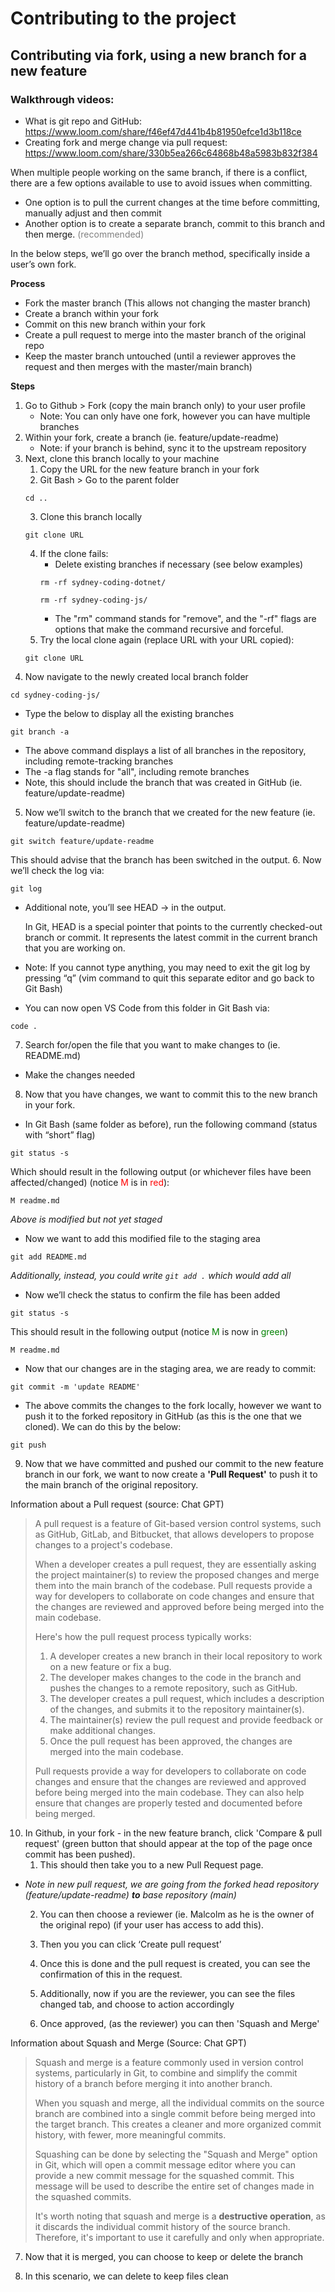 # Contributing to the project
## Contributing via fork, using a new branch for a new feature
### Walkthrough videos:
- What is git repo and GitHub:
https://www.loom.com/share/f46ef47d441b4b81950efce1d3b118ce
- Creating fork and merge change via pull request:
https://www.loom.com/share/330b5ea266c64868b48a5983b832f384

When multiple people working on the same branch, if there is a conflict, there are a few options available to use to avoid issues when committing.
- One option is to pull the current changes at the time before committing, manually adjust and then commit
- Another option is to create a separate branch, commit to this branch and then merge. <span style="color: gray">(recommended)</span>

In the below steps, we’ll go over the branch method, specifically inside a user’s own fork.

**Process**
- Fork the master branch (This allows not changing the master branch)
- Create a branch within your fork
- Commit on this new branch within your fork
- Create a pull request to merge into the master branch of the original repo
- Keep the master branch untouched (until a reviewer approves the request and then merges with the master/main branch)

**Steps**

1. Go to Github > Fork (copy the main branch only) to your user profile
    - Note: You can only have one fork, however you can have multiple branches
2. Within your fork, create a branch (ie. feature/update-readme)
    - Note: if your branch is behind, sync it to the upstream repository
3. Next, clone this branch locally to your machine
    1. Copy the URL for the new feature branch in your fork
    2. Git Bash > Go to the parent folder
    ```
    cd ..
    ```
    3. Clone this branch locally
    ```
    git clone URL
    ```
    4. If the clone fails:
        - Delete existing branches if necessary (see below examples)
        ```
        rm -rf sydney-coding-dotnet/
        ```
        ```
        rm -rf sydney-coding-js/
        ```
        - The "rm" command stands for "remove", and the "-rf" flags are options that make the command recursive and forceful.
    5. Try the local clone again (replace URL with your URL copied):
    ```
    git clone URL
    ```
4. Now navigate to the newly created local branch folder
```
cd sydney-coding-js/
```
- Type the below to display all the existing branches
```
git branch -a
```
- The above command displays a list of all branches in the repository, including remote-tracking branches
- The -a flag stands for "all", including remote branches
- Note, this should include the branch that was created in GitHub (ie. feature/update-readme)
5. Now we’ll switch to the branch that we created for the new feature (ie. feature/update-readme)
```
git switch feature/update-readme
```
This should advise that the branch has been switched in the output.
6. Now we’ll check the log via:
```
git log
```
- Additional note, you’ll see HEAD -> in the output.

    In Git, HEAD is a special pointer that points to the currently checked-out branch or commit. It represents the latest commit in the current branch that you are working on.
- Note: If you cannot type anything, you may need to exit the git log by pressing “q” (vim command to quit this separate editor and go back to Git Bash)
- You can now open VS Code from this folder in Git Bash via:
```
code .
```
7. Search for/open the file that you want to make changes to (ie. README.md)
- Make the changes needed
8. Now that you have changes, we want to commit this to the new branch in your fork.
- In Git Bash (same folder as before), run the following command (status with “short” flag)
```
git status -s
```
Which should result in the following output (or whichever files have been affected/changed) (notice <span style="color: #FF0000">M</span> is in <span style="color: #FF0000">red</span>):
```
M readme.md
```
*Above is modified but not yet staged*

- Now we want to add this modified file to the staging area
```
git add README.md
```
*Additionally, instead, you could write `git add .` which would add all*
- Now we’ll check the status to confirm the file has been added
```
git status -s
```
This should result in the following output (notice <span style="color: green">M</span> is now in <span style="color: green">green</span>)
```
M readme.md
```
- Now that our changes are in the staging area, we are ready to commit:
```
git commit -m 'update README'
```
- The above commits the changes to the fork locally, however we want to push it to the forked repository in GitHub (as this is the one that we cloned). We can do this by the below:
```
git push
```
9. Now that we have committed and pushed our commit to the new feature branch in our fork, we want to now create a **'Pull Request'** to push it to the main branch of the original repository.

Information about a Pull request (source: Chat GPT)

>A pull request is a feature of Git-based version control systems, such as GitHub, GitLab, and Bitbucket, that allows developers to propose changes to a project's codebase.
>
>When a developer creates a pull request, they are essentially asking the project maintainer(s) to review the proposed changes and merge them into the main branch of the codebase. Pull requests provide a way for developers to collaborate on code changes and ensure that the changes are reviewed and approved before being merged into the main codebase.
>
>Here's how the pull request process typically works:
> 1. A developer creates a new branch in their local repository to work on a new feature or fix a bug.
> 2. The developer makes changes to the code in the branch and pushes the changes to a remote repository, such as GitHub.
> 3. The developer creates a pull request, which includes a description of the changes, and submits it to the repository maintainer(s).
> 4. The maintainer(s) review the pull request and provide feedback or make additional changes.
> 5. Once the pull request has been approved, the changes are merged into the main codebase.
>
>Pull requests provide a way for developers to collaborate on code changes and ensure that the changes are reviewed and approved before being merged into the main codebase. They can also help ensure that changes are properly tested and documented before being merged.
10. In Github, in your fork - in the new feature branch, click 'Compare & pull request' (green button that should appear at the top of the page once commit has been pushed).
    1. This should then take you to a new Pull Request page.
- *Note in new pull request, we are going from the forked head repository (feature/update-readme) **to** base repository (main)*
    
    2. You can then choose a reviewer (ie. Malcolm as he is the owner of the original repo) (if your user has access to add this).

    3. Then you you can click ‘Create pull request’

    4. Once this is done and the pull request is created, you can see the confirmation of this in the request.
    
    5. Additionally, now if you are the reviewer, you can see the files changed tab, and choose to action accordingly

    6. Once approved, (as the reviewer) you can then 'Squash and Merge'

Information about Squash and Merge (Source: Chat GPT)

>Squash and merge is a feature commonly used in version control systems, particularly in Git, to combine and simplify the commit history of a branch before merging it into another branch.
>
>When you squash and merge, all the individual commits on the source branch are combined into a single commit before being merged into the target branch. This creates a cleaner and more organized commit history, with fewer, more meaningful commits.
>
>Squashing can be done by selecting the "Squash and Merge" option in Git, which will open a commit message editor where you can provide a new commit message for the squashed commit. This message will be used to describe the entire set of changes made in the squashed commits.
>
>It's worth noting that squash and merge is a **destructive operation**, as it discards the individual commit history of the source branch. Therefore, it's important to use it carefully and only when appropriate.

   7. Now that it is merged, you can choose to keep or delete the branch
    
   8. In this scenario, we can delete to keep files clean






